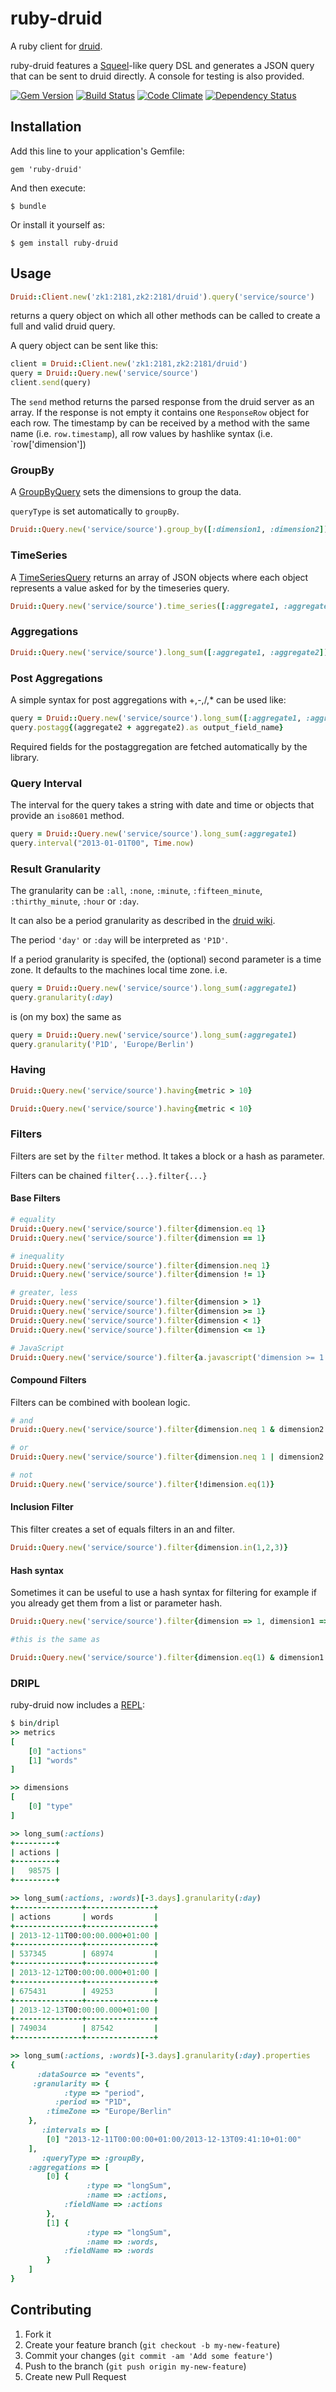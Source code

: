 # ruby-druid

A ruby client for [druid](http://druid.io).

ruby-druid features a [Squeel](https://github.com/ernie/squeel)-like query DSL
and generates a JSON query that can be sent to druid directly. A console for
testing is also provided.

[![Gem Version](https://badge.fury.io/rb/ruby-druid.png)](http://badge.fury.io/rb/ruby-druid)
[![Build Status](https://travis-ci.org/liquidm/ruby-druid.png)](https://travis-ci.org/liquidm/ruby-druid)
[![Code Climate](https://codeclimate.com/github/liquidm/ruby-druid.png)](https://codeclimate.com/github/liquidm/ruby-druid)
[![Dependency Status](https://gemnasium.com/liquidm/ruby-druid.png)](https://gemnasium.com/liquidm/ruby-druid)

## Installation

Add this line to your application's Gemfile:

    gem 'ruby-druid'

And then execute:

    $ bundle

Or install it yourself as:

    $ gem install ruby-druid

## Usage

```ruby
Druid::Client.new('zk1:2181,zk2:2181/druid').query('service/source')
```

returns a query object on which all other methods can be called to create a
full and valid druid query.

A query object can be sent like this:

```ruby
client = Druid::Client.new('zk1:2181,zk2:2181/druid')
query = Druid::Query.new('service/source')
client.send(query)
```

The `send` method returns the parsed response from the druid server as an
array.  If the response is not empty it contains one `ResponseRow` object for
each row.  The timestamp by can be received by a method with the same name
(i.e. `row.timestamp`), all row values by hashlike syntax (i.e.
`row['dimension'])

### GroupBy

A [GroupByQuery](https://github.com/metamx/druid/wiki/GroupByQuery) sets the
dimensions to group the data.

`queryType` is set automatically to `groupBy`.

```ruby
Druid::Query.new('service/source').group_by([:dimension1, :dimension2])
```

### TimeSeries

A [TimeSeriesQuery](https://github.com/metamx/druid/wiki/TimeseriesQuery)
returns an array of JSON objects where each object represents a value asked for
by the timeseries query.

```ruby
Druid::Query.new('service/source').time_series([:aggregate1, :aggregate2])
```

### Aggregations

```ruby
Druid::Query.new('service/source').long_sum([:aggregate1, :aggregate2])
```

### Post Aggregations

A simple syntax for post aggregations with +,-,/,* can be used like:

```ruby
query = Druid::Query.new('service/source').long_sum([:aggregate1, :aggregate2])
query.postagg{(aggregate2 + aggregate2).as output_field_name}
```

Required fields for the postaggregation are fetched automatically by the
library.

### Query Interval

The interval for the query takes a string with date and time or objects that
provide an `iso8601` method.

```ruby
query = Druid::Query.new('service/source').long_sum(:aggregate1)
query.interval("2013-01-01T00", Time.now)
```

### Result Granularity

The granularity can be `:all`, `:none`, `:minute`, `:fifteen_minute`,
`:thirthy_minute`, `:hour` or `:day`.

It can also be a period granularity as described in the [druid
wiki](https://github.com/metamx/druid/wiki/Granularities).

The period `'day'` or `:day` will be interpreted as `'P1D'`.

If a period granularity is specifed, the (optional) second parameter is a time
zone. It defaults to the machines local time zone. i.e.

```ruby
query = Druid::Query.new('service/source').long_sum(:aggregate1)
query.granularity(:day)
```

is (on my box) the same as

```ruby
query = Druid::Query.new('service/source').long_sum(:aggregate1)
query.granularity('P1D', 'Europe/Berlin')
```

### Having

```ruby
Druid::Query.new('service/source').having{metric > 10}
```

```ruby
Druid::Query.new('service/source').having{metric < 10}
```

### Filters

Filters are set by the `filter` method. It takes a block or a hash as
parameter.

Filters can be chained `filter{...}.filter{...}`

#### Base Filters

```ruby
# equality
Druid::Query.new('service/source').filter{dimension.eq 1}
Druid::Query.new('service/source').filter{dimension == 1}
```

```ruby
# inequality
Druid::Query.new('service/source').filter{dimension.neq 1}
Druid::Query.new('service/source').filter{dimension != 1}
```

```ruby
# greater, less
Druid::Query.new('service/source').filter{dimension > 1}
Druid::Query.new('service/source').filter{dimension >= 1}
Druid::Query.new('service/source').filter{dimension < 1}
Druid::Query.new('service/source').filter{dimension <= 1}
```

```ruby
# JavaScript
Druid::Query.new('service/source').filter{a.javascript('dimension >= 1 && dimension < 5')}
```

#### Compound Filters

Filters can be combined with boolean logic.

```ruby
# and
Druid::Query.new('service/source').filter{dimension.neq 1 & dimension2.neq 2}
```

```ruby
# or
Druid::Query.new('service/source').filter{dimension.neq 1 | dimension2.neq 2}
```

```ruby
# not
Druid::Query.new('service/source').filter{!dimension.eq(1)}
```

#### Inclusion Filter

This filter creates a set of equals filters in an and filter.

```ruby
Druid::Query.new('service/source').filter{dimension.in(1,2,3)}
```

#### Hash syntax

Sometimes it can be useful to use a hash syntax for filtering
for example if you already get them from a list or parameter hash.

```ruby
Druid::Query.new('service/source').filter{dimension => 1, dimension1 =>2, dimension2 => 3}

#this is the same as

Druid::Query.new('service/source').filter{dimension.eq(1) & dimension1.eq(2) & dimension2.eq(3)}
```

### DRIPL

ruby-druid now includes a [REPL](https://github.com/cldwalker/ripl):

```ruby
$ bin/dripl
>> metrics
[
    [0] "actions"
    [1] "words"
]

>> dimensions
[
    [0] "type"
]

>> long_sum(:actions)
+---------+
| actions |
+---------+
|   98575 |
+---------+

>> long_sum(:actions, :words)[-3.days].granularity(:day)
+---------------+---------------+
| actions       | words         |
+---------------+---------------+
| 2013-12-11T00:00:00.000+01:00 |
+---------------+---------------+
| 537345        | 68974         |
+---------------+---------------+
| 2013-12-12T00:00:00.000+01:00 |
+---------------+---------------+
| 675431        | 49253         |
+---------------+---------------+
| 2013-12-13T00:00:00.000+01:00 |
+---------------+---------------+
| 749034        | 87542         |
+---------------+---------------+

>> long_sum(:actions, :words)[-3.days].granularity(:day).properties
{
      :dataSource => "events",
     :granularity => {
            :type => "period",
          :period => "P1D",
        :timeZone => "Europe/Berlin"
    },
       :intervals => [
        [0] "2013-12-11T00:00:00+01:00/2013-12-13T09:41:10+01:00"
    ],
       :queryType => :groupBy,
    :aggregations => [
        [0] {
                 :type => "longSum",
                 :name => :actions,
            :fieldName => :actions
        },
        [1] {
                 :type => "longSum",
                 :name => :words,
            :fieldName => :words
        }
    ]
}
```

## Contributing

1. Fork it
2. Create your feature branch (`git checkout -b my-new-feature`)
3. Commit your changes (`git commit -am 'Add some feature'`)
4. Push to the branch (`git push origin my-new-feature`)
5. Create new Pull Request
